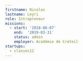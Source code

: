 ```yaml
---
firstname: Nicolas
lastname: Leyri
role: Intrapreneur
missions:
  - start: '2018-06-07'
    end:  '2019-03-31'
    status: admin
    employer: Académie de Créteil
startups:
  - classes12
---
```

